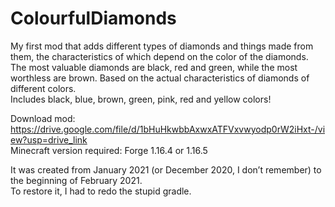 # ColourfulDiamonds
My first mod that adds different types of diamonds and things made from them, the characteristics of which depend on the color of the diamonds. The most valuable diamonds are black, red and green, while the most worthless are brown. Based on the actual characteristics of diamonds of different colors.<br>
Includes black, blue, brown, green, pink, red and yellow colors!

Download mod: https://drive.google.com/file/d/1bHuHkwbbAxwxATFVxvwyodp0rW2iHxt-/view?usp=drive_link <br>
Minecraft version required: Forge 1.16.4 or 1.16.5

It was created from January 2021 (or December 2020, I don’t remember) to the beginning of February 2021.<br>
To restore it, I had to redo the stupid gradle.
